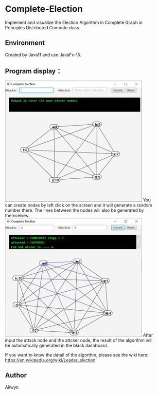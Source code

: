 # Complete-Election
Implement and visualize the Election Algorithm in Complete Graph in Principles Distributed Compute class.
## Environment
Created by Java11 and use JavaFx-15.

## Program display：
<img width="450" src="https://raw.githubusercontent.com/Skandinaviske/Complete-Election/master/Image/1.jpg"/>
You can create nodes by left click on the screen and it will generate a random number there.  
The lines between the nodes will also be generated by themselves.  
<img width="450" src="https://raw.githubusercontent.com/Skandinaviske/Complete-Election/master/Image/2.jpg"/>
After input the attack node and the attcker node, the result of the algorithm will be automatically generated in the black dashboard.

If you want to know the detail of the algorthm, please see the wiki here:
https://en.wikipedia.org/wiki/Leader_election

## Author
Ailwyn
